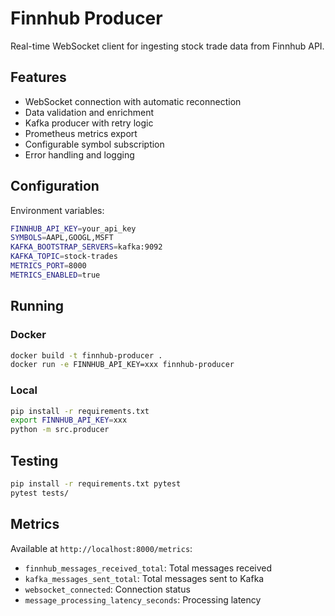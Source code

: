 # Finnhub Producer

Real-time WebSocket client for ingesting stock trade data from Finnhub API.

## Features

- WebSocket connection with automatic reconnection
- Data validation and enrichment
- Kafka producer with retry logic
- Prometheus metrics export
- Configurable symbol subscription
- Error handling and logging

## Configuration

Environment variables:

```bash
FINNHUB_API_KEY=your_api_key
SYMBOLS=AAPL,GOOGL,MSFT
KAFKA_BOOTSTRAP_SERVERS=kafka:9092
KAFKA_TOPIC=stock-trades
METRICS_PORT=8000
METRICS_ENABLED=true
```

## Running

### Docker
```bash
docker build -t finnhub-producer .
docker run -e FINNHUB_API_KEY=xxx finnhub-producer
```

### Local
```bash
pip install -r requirements.txt
export FINNHUB_API_KEY=xxx
python -m src.producer
```

## Testing

```bash
pip install -r requirements.txt pytest
pytest tests/
```

## Metrics

Available at `http://localhost:8000/metrics`:

- `finnhub_messages_received_total`: Total messages received
- `kafka_messages_sent_total`: Total messages sent to Kafka
- `websocket_connected`: Connection status
- `message_processing_latency_seconds`: Processing latency
